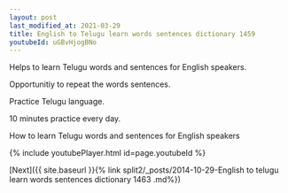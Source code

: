 ```yaml
---
layout: post
last_modified_at: 2021-03-29
title: English to Telugu learn words sentences dictionary 1459 
youtubeId: uGBvHjogBNo
---
```

 
 
Helps to learn Telugu words and sentences for English speakers.

Opportunitiy to repeat the words sentences. 

Practice Telugu language. 
 
10 minutes practice every day. 
 
How to learn Telugu words and sentences for English speakers 
 
{% include youtubePlayer.html id=page.youtubeId %}
 
 
[Next]({{ site.baseurl }}{% link  split2/_posts/2014-10-29-English to telugu learn words sentences dictionary 1463 .md%})
 
